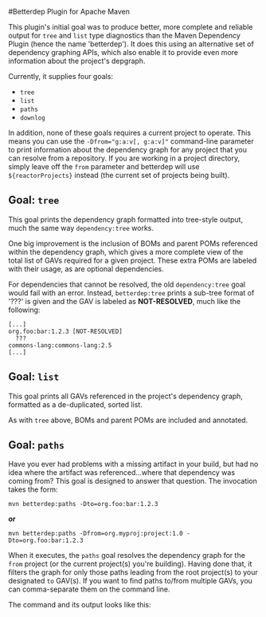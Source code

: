 <!-- Freeki metadata. Do not remove this section!
TITLE: README
-->
#Betterdep Plugin for Apache Maven

This plugin's initial goal was to produce better, more complete and reliable output for `tree` and `list` type diagnostics than the Maven Dependency Plugin (hence the name 'betterdep'). It does this using an alternative set of dependency graphing APIs, which also enable it to provide even more information about the project's depgraph. 

Currently, it supplies four goals:

* `tree`
* `list`
* `paths`
* `downlog`

In addition, none of these goals requires a current project to operate. This means you can use the `-Dfrom="g:a:v[, g:a:v]"` command-line parameter to print information about the dependency graph for any project that you can resolve from a repository. If you are working in a project directory, simply leave off the `from` parameter and betterdep will use `${reactorProjects}` instead (the current set of projects being built).

## Goal: `tree`

This goal prints the dependency graph formatted into tree-style output, much the same way `dependency:tree` works. 

One big improvement is the inclusion of BOMs and parent POMs referenced within the dependency graph, which gives a more complete view of the total list of GAVs required for a given project. These extra POMs are labeled with their usage, as are optional dependencies. 

For dependencies that cannot be resolved, the old `dependency:tree` goal would fail with an error. Instead, `betterdep:tree` prints a sub-tree format of '???' is given and the GAV is labeled as **NOT-RESOLVED**, much like the following:

    [...]
    org.foo:bar:1.2.3 [NOT-RESOLVED]
      ???
    commons-lang:commons-lang:2.5
    [...]

## Goal: `list`

This goal prints all GAVs referenced in the project's dependency graph, formatted as a de-duplicated, sorted list. 

As with `tree` above, BOMs and parent POMs are included and annotated.

## Goal: `paths`

Have you ever had problems with a missing artifact in your build, but had no idea where the artifact was referenced...where that dependency was coming from? This goal is designed to answer that question. The invocation takes the form:

    mvn betterdep:paths -Dto=org.foo:bar:1.2.3

**or**

    mvn betterdep:paths -Dfrom=org.myproj:project:1.0 -Dto=org.foo:bar:1.2.3

When it executes, the `paths` goal resolves the dependency graph for the `from` project (or the current project(s) you're building). Having done that, it filters the graph for only those paths leading from the root project(s) to your designated `to` GAV(s). If you want to find paths to/from multiple GAVs, you can comma-separate them on the command line.

The command and its output looks like this:

     
